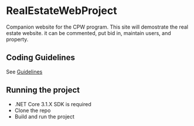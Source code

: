 
# RealEstateWebProject
Companion website for the CPW program. This site will
demostrate the real estate website.
it can be commented, put bid in, maintain users, and property.

## Coding Guidelines
See [Guidelines](CodeGuidelines.md)

## Running the project
- .NET Core 3.1.X SDK is required
- Clone the repo
- Build and run the project
